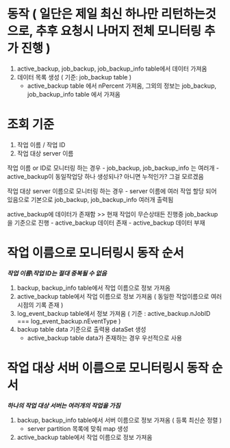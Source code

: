 # 동작 ( 일단은 제일 최신 하나만 리턴하는것으로, 추후 요청시 나머지 전체 모니터링 추가 진행 )
1.  active_backup, job_backup, job_backup_info table에서 데이터 가져옴
2.  데이터 목록 생성 ( 기준: job_backup table )
    - active_backup table 에서 nPercent 가져옴, 그외의 정보는 job_backup, job_backup_info table 에서 가져옴

# 조회 기준
1.  작업 이름 / 작업 ID
2.  작업 대상 server 이름

작업 이름 or ID로 모니터링 하는 경우
    -   job_backup, job_backup_info 는 여러개
    -   active_backup이 동일작업당 하나 생성되나? 아니면 누적인가? 그걸 모르겠음

작업 대상 server 이름으로 모니터링 하는 경우 
    -   server 이름에 여러 작업 할당 되어 있음으로 기본으로 job_backup, job_backup_info 여러개 출력됨

active_backup에 데이터가 존재함 >> 현재 작업이 무슨상태든 진행중
    job_backup을 기준으로 진행
    -   active_backup 데이터 존재
    -   active_backup 데이터 부재


# 작업 이름으로 모니터링시 동작 순서
***작업 이름\작업 ID는 절대 중복될 수 없음***
1.  backup, backup_info table에서 작업 이름으로 정보 가져옴
2.  active_backup table에서 작업 이름으로 정보 가져옴 ( 동일한 작업이름으로 여러시점의 기록 존재 )
3.  log_event_backup table에서 정보 가져옴 ( 기준 : active_backup.nJobID === log_event_backup.nEventType )
4.  backup table data 기준으로 출력용 dataSet 생성
    -   active_backup table data가 존재하는 경우 우선적으로 사용

# 작업 대상 서버 이름으로 모니터링시 동작 순서
***하나의 작업 대상 서버는 여러개의 작업을 가짐***
1.  backup, backup_info table에서 서버 이름으로 정보 가져옴 ( 등록 최신순 정렬 )
    -   server partition 목록에 맞춰 map 생성
2.  active_backup table에서 작업 이름으로 정보 가져옴